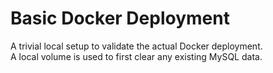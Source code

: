 # Basic Docker Deployment

A trivial local setup to validate the actual Docker deployment.\
A local volume is used to first clear any existing MySQL data.